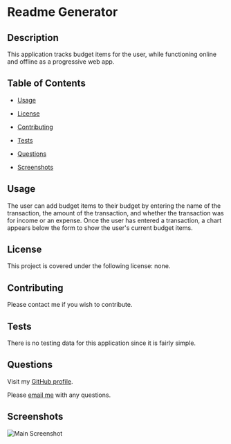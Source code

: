 # Readme Generator

  ## Description

  This application tracks budget items for the user, while functioning online and offline as a progressive web app. 


  ## Table of Contents 

  * [Usage](#usage)

  * [License](#license)

  * [Contributing](#contributing)

  * [Tests](#tests)

  * [Questions](#questions)

  * [Screenshots](#screenshots)


  ## Usage

  The user can add budget items to their budget by entering the name of the transaction, the amount of the transaction, and whether the transaction was for income or an expense. Once the user has entered a transaction, a chart appears below the form to show the user's current budget items. 


  ## License

  This project is covered under the following license: none.


  ## Contributing

  Please contact me if you wish to contribute. 


  ## Tests

  There is no testing data for this application since it is fairly simple. 


  ## Questions

  Visit my [GitHub profile](https://www.github.com/aliciachamar).

  Please [email me](aliciachamar@gmail.com) with any questions. 


  ## Screenshots

  ![Main Screenshot](https://raw.githubusercontent.com/aliciachamar/readme-generator/main/assets/images/main-screenshot.PNG)